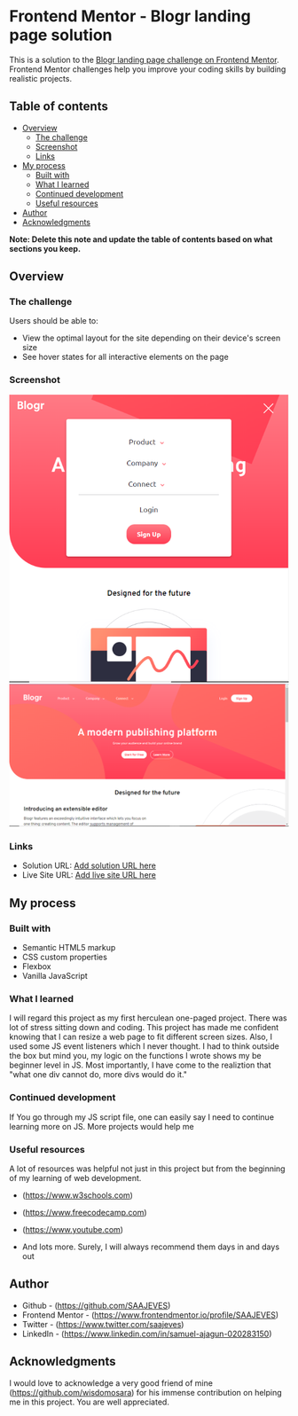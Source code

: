 # Frontend Mentor - Blogr landing page solution

This is a solution to the [Blogr landing page challenge on Frontend Mentor](https://www.frontendmentor.io/challenges/blogr-landing-page-EX2RLAApP). Frontend Mentor challenges help you improve your coding skills by building realistic projects. 

## Table of contents

- [Overview](#overview)
  - [The challenge](#the-challenge)
  - [Screenshot](#screenshot)
  - [Links](#links)
- [My process](#my-process)
  - [Built with](#built-with)
  - [What I learned](#what-i-learned)
  - [Continued development](#continued-development)
  - [Useful resources](#useful-resources)
- [Author](#author)
- [Acknowledgments](#acknowledgments)

**Note: Delete this note and update the table of contents based on what sections you keep.**

## Overview

### The challenge

Users should be able to:

- View the optimal layout for the site depending on their device's screen size
- See hover states for all interactive elements on the page

### Screenshot

![](Capture%201.PNG)
![](Capture%202.PNG)


### Links

- Solution URL: [Add solution URL here](https://your-solution-url.com)
- Live Site URL: [Add live site URL here](https://your-live-site-url.com)

## My process

### Built with

- Semantic HTML5 markup
- CSS custom properties
- Flexbox
- Vanilla JavaScript


### What I learned

I will regard this project as my first herculean one-paged project. There was lot of stress sitting down and coding. This project has made me confident knowing that I can resize a web page to fit different screen sizes. Also, I used some JS event listeners which I never thought. I had to think outside the box but mind you, my logic on the functions I wrote shows my be beginner level in JS.
Most importantly, I have come to the realiztion that "what one div cannot do, more divs would do it."

### Continued development

If You go through my JS script file, one can easily say I need to continue learning more on JS. More projects would help me 

### Useful resources

A lot of resources was helpful not just in this project but from the beginning of my learning of web development.
- (https://www.w3schools.com) 

- (https://www.freecodecamp.com)

- (https://www.youtube.com)

- And lots more. Surely, I will always recommend them days in and days out



## Author

- Github - (https://github.com/SAAJEVES)
- Frontend Mentor - (https://www.frontendmentor.io/profile/SAAJEVES)
- Twitter - (https://www.twitter.com/saajeves)
- LinkedIn - (https://www.linkedin.com/in/samuel-ajagun-020283150)


## Acknowledgments

I would love to acknowledge a very good friend of mine (https://github.com/wisdomosara) for his immense contribution on helping me in this project. You are well appreciated.